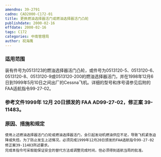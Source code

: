 ```yaml
---
amendno: 39-2791
cadno: CAD2000-C172-01
title: 更换燃油选择器活门或燃油选择器活门凸轮
publishdate: 2000-02-16
effdate: 2000-02-16
tags: C172
categories: 中南管理局
author: 祝海鹰
---
```


### 适用范围 
装有件号为0513123的燃油选择器活门凸轮，或件号为0513120-5、0513120-6、0513120-8、0513120-9或0513120-200的燃油选择器活门，并在1998年12月6日到1999年5月10日之间出厂的Cessna飞机。详细的型号和序号请参见后附的FAA适航指令99-27-02。

### 参考文件1999年 12月 20日颁发的 FAA AD99-27-02，修正案 39-11483。

### 原因、措施和规定 
    使用上述燃油选择器活门凸轮或燃油选择器活门，会引起发动机燃油供应不足，导致飞机紧急迫降或失控。为了防止发生上述情况，必须完成1999年12月20日颁发的FAA适航指令99-27-02修正案39-11483所述要求。 
    完成本指令可采取能保证安全的替代方法或调整完成时间，但必须得到适航当局的批准。
